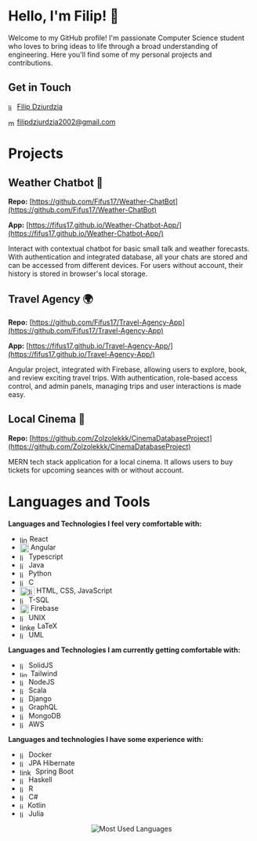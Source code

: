 # Hello, I'm Filip! 👋

Welcome to my GitHub profile! I'm passionate Computer Science student who loves to bring ideas to life through a broad understanding of engineering. Here you'll find some of my personal projects and contributions.

## Get in Touch

<img align="center" src="https://cdn-icons-png.flaticon.com/512/174/174857.png" alt="linkedin-icon" width=14 height=14> [Filip Dziurdzia](https://www.linkedin.com/in/filip-dziurdzia-3b97031bb/)

<img align="center" src="https://cdn-icons-png.flaticon.com/512/281/281769.png" alt="mail=icon" width=14 height=14> filipdziurdzia2002@gmail.com

# Projects

## Weather Chatbot 🤖
**Repo:** [https://github.com/Fifus17/Weather-ChatBot](https://github.com/Fifus17/Weather-ChatBot)

**App:** [https://fifus17.github.io/Weather-Chatbot-App/](https://fifus17.github.io/Weather-Chatbot-App/)

Interact with contextual chatbot for basic small talk and weather forecasts. With authentication and integrated database, all your chats are stored and can be accessed from different devices. For users without account, their history is stored in browser's local storage.

## Travel Agency 🌍
**Repo:** [https://github.com/Fifus17/Travel-Agency-App](https://github.com/Fifus17/Travel-Agency-App)

**App:** [https://fifus17.github.io/Travel-Agency-App/](https://fifus17.github.io/Travel-Agency-App/)

Angular project, integrated with Firebase, allowing users to explore, book, and review exciting travel trips. With authentication, role-based access control, and admin panels, managing trips and user interactions is made easy.

## Local Cinema 🎥
**Repo:** [https://github.com/Zolzolekkk/CinemaDatabaseProject](https://github.com/Zolzolekkk/CinemaDatabaseProject)

MERN tech stack application for a local cinema. It allows users to buy tickets for upcoming seances with or without account. 


# Languages and Tools

**Languages and Technologies I feel very comfortable with:**

- <img align="center" src="https://upload.wikimedia.org/wikipedia/commons/thumb/a/a7/React-icon.svg/2300px-React-icon.svg.png" alt="linkedin-icon" width=16 height=14> React
- <img align="center" src="https://upload.wikimedia.org/wikipedia/commons/thumb/c/cf/Angular_full_color_logo.svg/2048px-Angular_full_color_logo.svg.png" alt="linkedin-icon" width=18 height=18> Angular
- <img align="center" src="https://cdn-icons-png.flaticon.com/512/5968/5968381.png" alt="linkedin-icon" width=14 height=14> Typescript
- <img align="center" src="https://cdn-icons-png.flaticon.com/512/5968/5968282.png" alt="linkedin-icon" width=14 height=14> Java
- <img align="center" src="https://upload.wikimedia.org/wikipedia/commons/thumb/c/c3/Python-logo-notext.svg/1869px-Python-logo-notext.svg.png" alt="linkedin-icon" width=14 height=14> Python
- <img align="center" src="https://cdn.icon-icons.com/icons2/2415/PNG/512/c_original_logo_icon_146611.png" alt="linkedin-icon" width=14 height=14> C
- <img align="center" src="https://user-images.githubusercontent.com/30186107/29488525-f55a69d0-84da-11e7-8a39-5476f663b5eb.png" alt="linkedin-icon" width=30 height=18> HTML, CSS, JavaScript
- <img align="center" src="https://www.freeiconspng.com/thumbs/sql-server-icon-png/sql-server-icon-png-1.png" alt="linkedin-icon" width=14 height=14> T-SQL
- <img align="center" src="https://cdn4.iconfinder.com/data/icons/google-i-o-2016/512/google_firebase-2-512.png" alt="linkedin-icon" width=18 height=18> Firebase
- <img align="center" src="https://upload.wikimedia.org/wikipedia/commons/thumb/3/35/Tux.svg/1200px-Tux.svg.png" alt="linkedin-icon" width=14 height=14> UNIX
- <img align="center" src="https://upload.wikimedia.org/wikipedia/commons/thumb/9/92/LaTeX_logo.svg/2560px-LaTeX_logo.svg.png" alt="linkedin-icon" width=32 height=14> LaTeX
- <img align="center" src="https://www.sparks-formation.com/wp-content/uploads/2020/06/logo-analyse-conception-uml-2.png" alt="linkedin-icon" width=14 height=14> UML

**Languages and Technologies I am currently getting comfortable with:**

- <img align="center" src="https://www.solidjs.com/img/logo/without-wordmark/logo.png" alt="linkedin-icon" width=14 height=14> SolidJS
- <img align="center" src="https://uxwing.com/wp-content/themes/uxwing/download/brands-and-social-media/tailwind-css-icon.png" alt="linkedin-icon" width=18 height=12> Tailwind
- <img align="center" src="https://static-00.iconduck.com/assets.00/node-js-icon-454x512-nztofx17.png" alt="linkedin-icon" width=14 height=14> NodeJS
- <img align="center" src="https://cdn-icons-png.flaticon.com/512/6132/6132220.png" alt="linkedin-icon" width=14 height=14> Scala
- <img align="center" src="https://www.svgrepo.com/show/353657/django-icon.svg" alt="linkedin-icon" width=14 height=14> Django
- <img align="center" src="https://cdn.icon-icons.com/icons2/3053/PNG/512/graphql_playground_macos_bigsur_icon_190105.png" alt="linkedin-icon" width=14 height=14> GraphQL
- <img align="center" src="https://prismatic.io/docs/img/components/icons/mongo.png" alt="linkedin-icon" width=14 height=14> MongoDB
- <img align="center" src="https://cdn.iconscout.com/icon/free/png-256/free-aws-1869025-1583149.png" alt="linkedin-icon" width=14 height=14> AWS

**Languages and technologies I have some experience with:**

- <img align="center" src="https://www.svgrepo.com/download/331370/docker.svg" alt="linkedin-icon" width=14 height=14> Docker
- <img align="center" src="https://i0.wp.com/kosiorowski.net/wp-content/uploads/2013/11/hibernate.png?ssl=1" alt="linkedin-icon" width=14 height=14> JPA Hibernate
- <img align="center" src="https://miro.medium.com/v2/resize:fit:700/1*-uckV8DOh3l0bCvqZ73zYg.png" alt="linkedin-icon" width=28 height=14> Spring Boot
- <img align="center" src="https://cdn-icons-png.flaticon.com/512/5968/5968259.png" alt="linkedin-icon" width=14 height=14> Haskell
- <img align="center" src="https://upload.wikimedia.org/wikipedia/commons/thumb/1/1b/R_logo.svg/724px-R_logo.svg.png" alt="linkedin-icon" width=14 height=14> R
- <img align="center" src="https://cdn.cdnlogo.com/logos/c/27/c.svg" alt="linkedin-icon" width=14 height=14> C#
- <img align="center" src="https://upload.wikimedia.org/wikipedia/commons/thumb/3/37/Kotlin_Icon_2021.svg/2048px-Kotlin_Icon_2021.svg.png" alt="linkedin-icon" width=12 height=12> Kotlin
- <img align="center" src="https://cdn.worldvectorlogo.com/logos/julia-1.svg" alt="linkedin-icon" width=14 height=14> Julia



<div align="center">
  <img src="https://github-readme-stats.vercel.app/api/top-langs/?username=Fifus17&langs_count=7&theme=default&hide_border=false&include_all_commits=false&count_private=true" alt="Most Used Languages">
</div>
